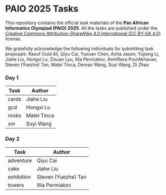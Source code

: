 # PAIO 2025 Tasks

This repository contains the official task materials of the **Pan African Informatics Olympiad (PAIO) 2025**. All the tasks are published under the [Creative Commons Attribution-ShareAlike 4.0 International (CC BY-SA 4.0)](http://en.wikipedia.org/wiki/Creative_Commons_license) license.

We gratefully acknowledge the following individuals for submitting task proposals: Raouf Ould Ali, Qiyu Cai, Yuxuan Chen, Acha Jason, Yujiang Li, Jiahe Liu, Hongxi Lu, Zixuan Lyu, Illia Permiakov, AmirReza PourAkhavan, Steven (Yuezhe) Tan, Matei Tinca, Demao Wang, Suyi Wang, Di Zhao

### Day 1

| Task  | Author      |
| ----- | ----------- |
| cards | Jiahe Liu   |
| gcd   | Hongxi Lu   |
| rooks | Matei Tinca |
| xor   | Suyi Wang   |

### Day 2

| Task       | Author              |
| ---------- | ------------------- |
| adventure  | Qiyu Cai            |
| cake       | Jiahe Liu           |
| exhibition | Steven (Yuezhe) Tan |
| towers     | Illia Permiakov     |


